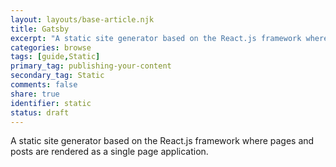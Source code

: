 ```yaml
---
layout: layouts/base-article.njk
title: Gatsby
excerpt: "A static site generator based on the React.js framework where pages and posts are rendered as a single page application."
categories: browse
tags: [guide,Static]
primary_tag: publishing-your-content
secondary_tag: Static
comments: false
share: true
identifier: static
status: draft
---
```

A static site generator based on the React.js framework where pages and posts are rendered as a single page application.
